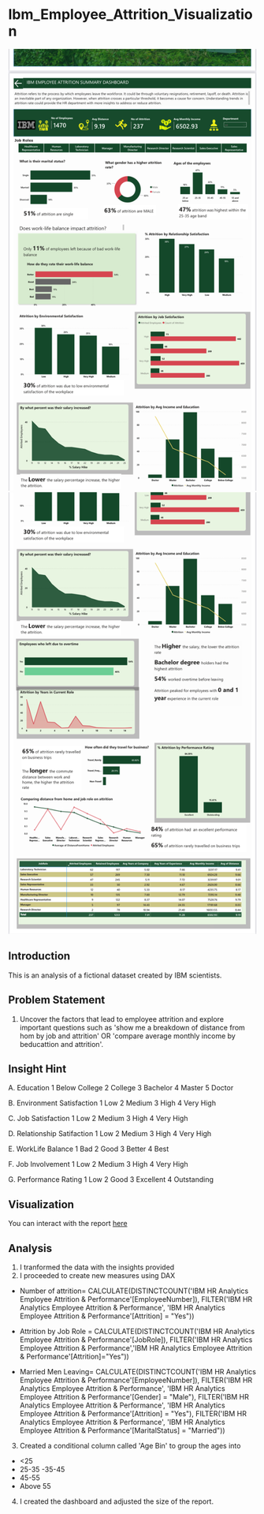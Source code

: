 # Ibm_Employee_Attrition_Visualization
![](ibm_report2.PNG)
![](ibm_report1.PNG)

## Introduction
This is an analysis of a fictional dataset created by IBM scientists. 

## Problem Statement
1. Uncover the factors that lead to employee attrition and explore important questions such as 
'show me a breakdown of distance from hom by job and attrition' OR
'compare average monthly income by beducattion and attrition'.

## Insight Hint
A. Education
1 Below College
2 College
3 Bachelor
4 Master
5 Doctor

B. Environment Satisfaction
1 Low
2 Medium
3 High
4 Very High

C. Job Satisfaction
1 Low
2 Medium
3 High
4 Very High

D. Relationship Satifaction
1 Low
2 Medium
3 High
4 Very High

E. WorkLife Balance
1 Bad
2 Good
3 Better
4 Best

F. Job Involvement
1 Low
2 Medium
3 High
4 Very High

G. Performance Rating
1 Low
2 Good
3 Excellent
4 Outstanding

## Visualization
You can interact with the report [here](ibm_employee_attrition.pbix)

## Analysis
1. I tranformed the data with the insights provided
2. I proceeded to create new measures using DAX

- Number of attrition= CALCULATE(DISTINCTCOUNT('IBM HR Analytics Employee Attrition & Performance'[EmployeeNumber]),
                        FILTER('IBM HR Analytics Employee Attrition & Performance', 'IBM HR Analytics Employee Attrition & Performance'[Attrition] = "Yes"))

- Attrition by Job Role = CALCULATE(DISTINCTCOUNT('IBM HR Analytics Employee Attrition & Performance'[JobRole]), 
FILTER('IBM HR Analytics Employee Attrition & Performance','IBM HR Analytics Employee Attrition & Performance'[Attrition]="Yes"))

- Married Men Leaving= CALCULATE(DISTINCTCOUNT('IBM HR Analytics Employee Attrition & Performance'[EmployeeNumber]),
FILTER('IBM HR Analytics Employee Attrition & Performance', 'IBM HR Analytics Employee Attrition & Performance'[Gender] = "Male"),
FILTER('IBM HR Analytics Employee Attrition & Performance', 'IBM HR Analytics Employee Attrition & Performance'[Attrition] = "Yes"),
FILTER('IBM HR Analytics Employee Attrition & Performance', 'IBM HR Analytics Employee Attrition & Performance'[MaritalStatus] = "Married"))

3. Created a conditional column called 'Age Bin' to group the ages into
- <25 
- 25-35
-35-45
- 45-55
- Above 55

4. I created the dashboard and adjusted the size of the report.




